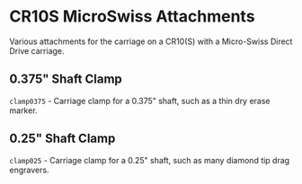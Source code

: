 # CR10S MicroSwiss Attachments

Various attachments for the carriage on a CR10(S) with a Micro-Swiss Direct Drive carriage.

## 0.375" Shaft Clamp

``clamp0375`` - Carriage clamp for a 0.375" shaft, such as a thin dry erase marker.

## 0.25" Shaft Clamp

``clamp025`` - Carriage clamp for a 0.25" shaft, such as many diamond tip drag engravers.
